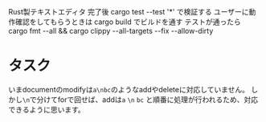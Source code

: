 Rust製テキストエディタ
完了後 cargo test --test '*' で検証する
ユーザーに動作確認をしてもらうときは cargo build でビルドを通す
テストが通ったら cargo fmt --all && cargo clippy --all-targets --fix --allow-dirty

# タスク

いまdocumentのmodifyは`a\nbc`のようなaddやdeleteに対応していません。
しかし`\n`で分けてforで回せば、addは`a` `\n` `bc` と順番に処理が行われるため、対応できるように思います。